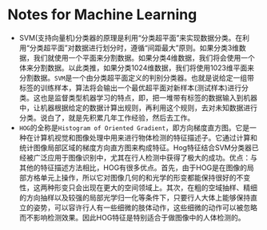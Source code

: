 # Notes for Machine Learning  
- SVM(支持向量机)分类器的原理是利用“分类超平面”来实现数据分类。在利用“分类超平面”对数据进行划分时，遵循“间距最大”原则。如果分类3维数据，我们就使用一个平面来分割数据。如果分类4维数据，我们将会使用一个体来分割数据。以此类推，如果分类1024维数据，我们将使用1023维平面来分割数据。`SVM`是一个由分类超平面定义的判别分类器。也就是说给定一组带标签的训练样本，算法将会输出一个最优超平面对新样本(测试样本)进行分类。这也是监督类型机器学习的特点，即，把一堆带有标签的数据输入到机器中，让机器根据给定的数据计算出规则，再利用这个规则，去对未知数据进行分类。说白了，就是先积累几年工作经验，然后去工作。  
- `HOG`的全称是`Histogram of Oriented Gradient`，即方向梯度直方图。它是一种在计算机视觉和图像处理中用来进行物体检测的特征描述子。它通过计算和统计图像局部区域的梯度方向直方图来构成特征。Hog特征结合SVM分类器已经被广泛应用于图像识别中，尤其在行人检测中获得了极大的成功。优点：与其他的特征描述方法相比，HOG有很多优点。首先，由于HOG是在图像的局部方格单元上操作，所以它对图像几何的和光学的形变都能保持很好的不变性，这两种形变只会出现在更大的空间领域上。其次，在粗的空域抽样、精细的方向抽样以及较强的局部光学归一化等条件下，只要行人大体上能够保持直立的姿势，可以容许行人有一些细微的肢体动作，这些细微的动作可以被忽略而不影响检测效果。因此HOG特征是特别适合于做图像中的人体检测的。
